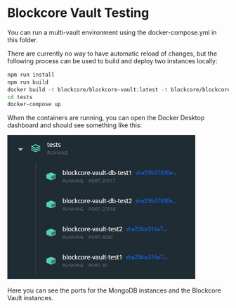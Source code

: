 # Blockcore Vault Testing

You can run a multi-vault environment using the docker-compose.yml in this folder.

There are currently no way to have automatic reload of changes, but the following process can be 
used to build and deploy two instances locally:

```sh
npm run install
npm run build
docker build -t blockcore/blockcore-vault:latest -t blockcore/blockcore-vault:0.0.1 "."
cd tests
docker-compose up
```

When the containers are running, you can open the Docker Desktop dashboard and should see something like this:

![](docker-desktop.png)

Here you can see the ports for the MongoDB instances and the Blockcore Vault instances.